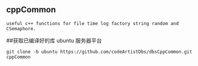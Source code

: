## cppCommon
```
useful c++ functions for file time log factory string random and CSemaphore.
```


##获取已编译好的库 ubuntu 服务器平台
```
git clone -b ubuntu https://github.com/codeArtistDbs/dbsCppCommon.git cppCommon
```